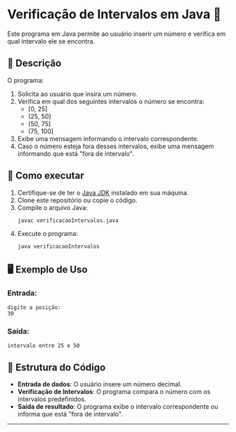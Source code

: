 # Verificação de Intervalos em Java 🔢

Este programa em Java permite ao usuário inserir um número e verifica em qual intervalo ele se encontra.

## 📝 Descrição

O programa:

1. Solicita ao usuário que insira um número.
2. Verifica em qual dos seguintes intervalos o número se encontra:
   - [0, 25]
   - (25, 50]
   - (50, 75]
   - (75, 100]
3. Exibe uma mensagem informando o intervalo correspondente.
4. Caso o número esteja fora desses intervalos, exibe uma mensagem informando que está "fora de intervalo".

## 🚀 Como executar

1. Certifique-se de ter o [Java JDK](https://www.oracle.com/java/technologies/javase-downloads.html) instalado em sua máquina.
2. Clone este repositório ou copie o código.
3. Compile o arquivo Java:
   ```bash
   javac verificacaoIntervalos.java
   ```
4. Execute o programa:
   ```bash
   java verificacaoIntervalos
   ```

## 🖥️ Exemplo de Uso

### Entrada:
```
digite a posição: 
30
```
### Saída:
```
intervalo entre 25 e 50
```

## 📂 Estrutura do Código

- **Entrada de dados**: O usuário insere um número decimal.
- **Verificação de Intervalos**: O programa compara o número com os intervalos predefinidos.
- **Saída de resultado**: O programa exibe o intervalo correspondente ou informa que está "fora de intervalo".

---

